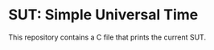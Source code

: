 SUT: Simple Universal Time
==========================

This repository contains a C file that prints the current SUT.
